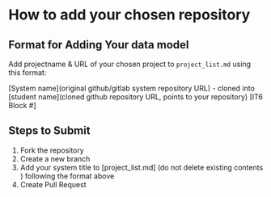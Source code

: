# How to add your chosen repository

## Format for Adding Your data model
Add projectname & URL of your chosen project to `project_list.md` using this format:

[System name](original github/gitlab system repository URL) - cloned into [student name](cloned github repository URL, points to your repository) [IT6 Block #]

## Steps to Submit
1. Fork the repository
2. Create a new branch 
3. Add your system title to [project_list.md] (do not delete existing contents ) following the format above
4. Create Pull Request

